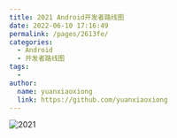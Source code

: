 ```yaml
---
title: 2021 Android开发者路线图
date: 2022-06-10 17:16:49
permalink: /pages/2613fe/
categories:
  - Android
  - 开发者路线图
tags:
  - 
author: 
  name: yuanxiaoxiong
  link: https://github.com/yuanxiaoxiong
---
```

![2021](https://cdn.jsdelivr.net/gh/yuanxiaoxiong/image-hosting@master/picx/2021.38f4x2r8jmo0.jpg)
